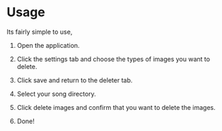 # Usage
Its fairly simple to use,

1. Open the application.

2. Click the settings tab and choose the types of images you want to delete.

3. Click save and return to the deleter tab. 

4. Select your song directory.

5. Click delete images and confirm that you want to delete the images.

6. Done!
